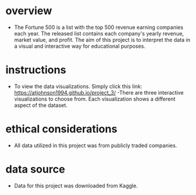 # overview
- The Fortune 500 is a list with the top 500 revenue earning companies each year. The released list contains each company's yearly revenue, market value, and profit. The aim of this project is to interpret the data in a visual and interactive way for educational purposes.

# instructions
- To view the data visualizations. Simply click this link: https://atjohnson1994.github.io/project_3/ 
-There are three interactive visualizations to choose from. Each visualization shows a different aspect of the dataset.

# ethical considerations
- All data utilized in this project was from publicly traded companies. 

# data source
- Data for this project was downloaded from Kaggle.
